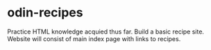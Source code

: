 # odin-recipes

Practice HTML knowledge acquied thus far.
Build a basic recipe site.
Website will consist of main index page with links to recipes.